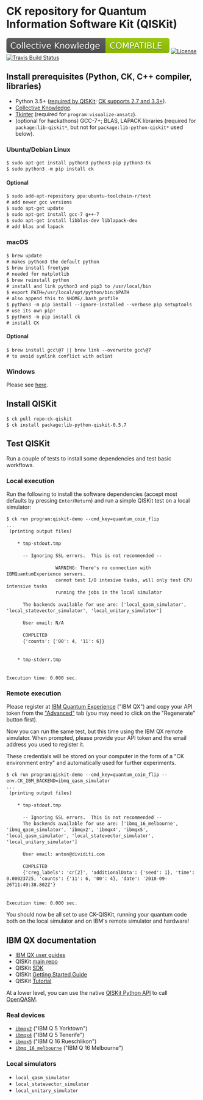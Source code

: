# CK repository for Quantum Information Software Kit (QISKit)

[![compatibility](https://github.com/ctuning/ck-guide-images/blob/master/ck-compatible.svg)](https://github.com/ctuning/ck)
[![License](https://img.shields.io/badge/License-BSD%203--Clause-blue.svg)](https://opensource.org/licenses/BSD-3-Clause)
[![Travis Build Status](https://travis-ci.org/ctuning/ck-qiskit.svg?branch=master)](https://travis-ci.org/ctuning/ck-qiskit)

## Install prerequisites (Python, CK, C++ compiler, libraries)

- Python 3.5+ ([required by QISKit](https://github.com/Qiskit/qiskit-terra#dependencies); [CK supports 2.7 and 3.3+](https://github.com/ctuning/ck#minimal-installation)).
- [Collective Knowledge](http://cknowledge.org).
- [Tkinter](https://wiki.python.org/moin/TkInter) (required for `program:visualize-ansatz`).
- (optional for hackathons) GCC-7+; BLAS, LAPACK libraries (required for `package:lib-qiskit*`, but not for `package:lib-python-qiskit*` used below).

### Ubuntu/Debian Linux
```
$ sudo apt-get install python3 python3-pip python3-tk
$ sudo python3 -m pip install ck
```
#### Optional
```
$ sudo add-apt-repository ppa:ubuntu-toolchain-r/test                   # add newer gcc versions
$ sudo apt-get update
$ sudo apt-get install gcc-7 g++-7
$ sudo apt-get install libblas-dev liblapack-dev                        # add blas and lapack
```

### macOS
```
$ brew update                                                           # makes python3 the default python
$ brew install freetype                                                 # needed for matplotlib
$ brew reinstall python                                                 # install and link python3 and pip3 to /usr/local/bin
$ export PATH=/usr/local/opt/python/bin:$PATH                           # also append this to $HOME/.bash_profile
$ python3 -m pip install --ignore-installed --verbose pip setuptools    # use its own pip!
$ python3 -m pip install ck                                             # install CK
```
#### Optional
```
$ brew install gcc\@7 || brew link --overwrite gcc\@7                   # to avoid symlink conflict with oclint
```

### Windows

Please see [here](https://github.com/ctuning/ck#windows).


## Install QISKit
```
$ ck pull repo:ck-qiskit
$ ck install package:lib-python-qiskit-0.5.7
```

## Test QISKit

Run a couple of tests to install some dependencies and test basic workflows.

### Local execution

Run the following to install the software dependencies (accept most defaults by pressing `Enter`/`Return`) and run a simple QISKit test on a local simulator:
```
$ ck run program:qiskit-demo --cmd_key=quantum_coin_flip
...
 (printing output files)

    * tmp-stdout.tmp

      -- Ignoring SSL errors.  This is not recommended --

                  WARNING: There's no connection with IBMQuantumExperience servers.
                  cannot test I/O intesive tasks, will only test CPU intensive tasks
                  running the jobs in the local simulator

      The backends available for use are: ['local_qasm_simulator', 'local_statevector_simulator', 'local_unitary_simulator']

      User email: N/A

      COMPLETED
      {'counts': {'00': 4, '11': 6}}


    * tmp-stderr.tmp


Execution time: 0.000 sec.
```

### Remote execution

Please register at [IBM Quantum Experience](https://quantumexperience.ng.bluemix.net/qx/signup) ("IBM QX") and copy your API token from the ["Advanced"](https://quantumexperience.ng.bluemix.net/qx/account/advanced) tab (you may need to click on the "Regenerate" button first).

Now you can run the same test, but this time using the IBM QX remote simulator. When prompted, please provide your API token and the email address you used to register it.

These credentials will be stored on your computer in the form of a "CK environment entry" and automatically used for further experiments.

```
$ ck run program:qiskit-demo --cmd_key=quantum_coin_flip --env.CK_IBM_BACKEND=ibmq_qasm_simulator
...
 (printing output files)

    * tmp-stdout.tmp

      -- Ignoring SSL errors.  This is not recommended --
      The backends available for use are: ['ibmq_16_melbourne', 'ibmq_qasm_simulator', 'ibmqx2', 'ibmqx4', 'ibmqx5', 'local_qasm_simulator', 'local_statevector_simulator', 'local_unitary_simulator']

      User email: anton@dividiti.com

      COMPLETED
      {'creg_labels': 'cr[2]', 'additionalData': {'seed': 1}, 'time': 0.00023725, 'counts': {'11': 6, '00': 4}, 'date': '2018-09-26T11:40:38.802Z'}


Execution time: 0.000 sec.
```

You should now be all set to use CK-QISKit, running your quantum code both on the local simulator and on IBM's remote simulator and hardware!


## IBM QX documentation

- [IBM QX user guides](https://github.com/QISKit/ibmqx-user-guides)
- QISKit [main repo](https://github.com/QISKit)
- QISKit [SDK](https://github.com/QISKit/qiskit-sdk-py/blob/master/README.md)
- QISKit [Getting Started Guide](https://www.qiskit.org/documentation/quickstart.html)
- QISKit [Tutorial](https://github.com/QISKit/qiskit-tutorial)

At a lower level, you can use the native [QISKit Python API](https://github.com/QISKit/qiskit-api-py) to call [OpenQASM](https://github.com/QISKit/openqasm/blob/master/README.md).

### Real devices

- [`ibmqx2`](https://github.com/Qiskit/qiskit-backend-information/blob/master/backends/yorktown/V1/README.md) ("IBM Q 5 Yorktown")
- [`ibmqx4`](https://github.com/Qiskit/qiskit-backend-information/blob/master/backends/tenerife/V1/README.md) ("IBM Q 5 Tenerife")
- [`ibmqx5`](https://github.com/Qiskit/qiskit-backend-information/blob/master/backends/rueschlikon/V1/README.md) ("IBM Q 16 Rueschlikon")
- [`ibmq_16_melbourne`](https://github.com/Qiskit/qiskit-backend-information/blob/master/backends/melbourne/V1/README.md) ("IBM Q 16 Melbourne")

### Local simulators

- `local_qasm_simulator`
- `local_statevector_simulator`
- `local_unitary_simulator`
